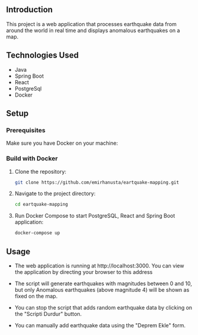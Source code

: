 ## Introduction

This project is a web application that processes earthquake data from around the world in real time and displays anomalous earthquakes on a map.

## Technologies Used

- Java
- Spring Boot
- React
- PostgreSql
- Docker

## Setup

### Prerequisites

Make sure you have Docker on your machine:


### Build with Docker

1. Clone the repository:

    ```bash
    git clone https://github.com/emirhanusta/eartquake-mapping.git
    ```

2. Navigate to the project directory:

    ```bash
    cd eartquake-mapping
    ```

3. Run Docker Compose to start PostgreSQL, React and Spring Boot application:

    ```bash
    docker-compose up
    ```
## Usage

   - The web application is running at http://localhost:3000. You can view the application by directing your browser to this address

   - The script will generate earthquakes with magnitudes between 0 and 10, but only Anomalous earthquakes (above magnitude 4) will be shown as fixed on the map.

   - You can stop the script that adds random earthquake data by clicking on the "Scripti Durdur" button.

   - You can manually add earthquake data using the "Deprem Ekle" form.
    

